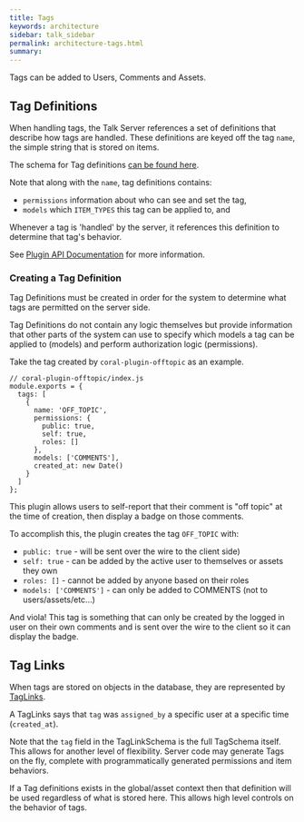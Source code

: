 ```yaml
---
title: Tags
keywords: architecture
sidebar: talk_sidebar
permalink: architecture-tags.html
summary:
---
```


Tags can be added to Users, Comments and Assets.

## Tag Definitions

When handling tags, the Talk Server references a set of definitions that describe how tags are handled. These definitions are keyed off the tag `name`, the simple string that is stored on items.

The schema for Tag definitions [can be found here](https://github.com/coralproject/talk/blob/3545bf01cd91044fdb738d337a0ac94d9f71fbc3/models/schema/tag.js).

Note that along with the `name`, tag definitions contains:

* `permissions` information about who can see and set the tag,
* `models` which `ITEM_TYPES` this tag can be applied to, and

Whenever a tag is 'handled' by the server, it references this definition to determine that tag's behavior.

See [Plugin API Documentation](plugins-server.html#field-tags) for more information.

### Creating a Tag Definition

Tag Definitions must be created in order for the system to determine what tags are permitted on the server side.

Tag Definitions do not contain any logic themselves but provide information that other parts of the system can use to specify which models a tag can be applied to (models) and perform authorization logic (permissions).

Take the tag created by `coral-plugin-offtopic` as an example.

```
// coral-plugin-offtopic/index.js
module.exports = {
  tags: [
    {
      name: 'OFF_TOPIC',
      permissions: {
        public: true,
        self: true,
        roles: []
      },
      models: ['COMMENTS'],
      created_at: new Date()
    }
  ]
};
```

This plugin allows users to self-report that their comment is "off topic" at the time of creation, then display a badge on those comments.

To accomplish this, the plugin creates the tag `OFF_TOPIC` with:

* `public: true` - will be sent over the wire to the client side)
* `self: true` - can be added by the active user to themselves or assets they own
* `roles: []` - cannot be added by anyone based on their roles
* `models: ['COMMENTS']` - can only be added to COMMENTS (not to users/assets/etc...)

And viola! This tag is something that can only be created by the logged in user on their own comments and is sent over the wire to the client so it can display the badge.

## Tag Links

When tags are stored on objects in the database, they are represented by [TagLinks](https://github.com/coralproject/talk/blob/master/models/schema/tag_link.js).

A TagLinks says that `tag` was `assigned_by` a specific user at a specific time (`created_at`).

Note that the `tag` field in the TagLinkSchema is the full TagSchema itself. This allows for another level of flexibility. Server code may generate Tags on the fly, complete with programmatically generated permissions and item behaviors.

If a Tag definitions exists in the global/asset context then that definition will be used regardless of what is stored here. This allows high level controls on the behavior of tags.
